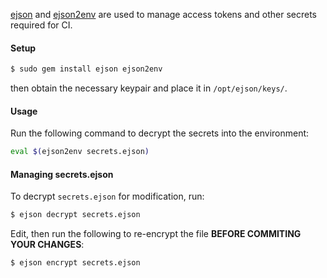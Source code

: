 
[ejson](https://github.com/Shopify/ejson) and
[ejson2env](https://github.com/Shopify/ejson2env) are used to manage access
tokens and other secrets required for CI.

#### Setup
```bash
$ sudo gem install ejson ejson2env
```

then obtain the necessary keypair and place it in `/opt/ejson/keys/`.

#### Usage
Run the following command to decrypt the secrets into the environment:
```bash
eval $(ejson2env secrets.ejson)
```

#### Managing secrets.ejson
To decrypt `secrets.ejson` for modification, run:
```bash
$ ejson decrypt secrets.ejson
```

Edit, then run the following to re-encrypt the file **BEFORE COMMITING YOUR
CHANGES**:
```bash
$ ejson encrypt secrets.ejson
```

